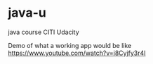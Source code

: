 # java-u

java course CITI Udacity

Demo of what a working app would be like
https://www.youtube.com/watch?v=i8Cyjfy3r4I
